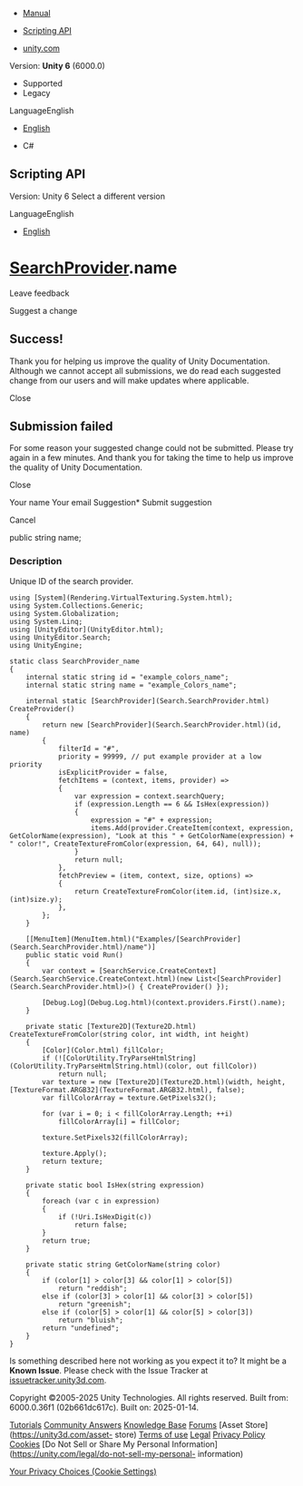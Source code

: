 [ ]()

  * [Manual](../Manual/index.html)
  * [Scripting API](../ScriptReference/index.html)

  * [unity.com](https://unity.com/)

Version: **Unity 6** (6000.0)

  * Supported
  * Legacy

LanguageEnglish

  * [English]()

  * C#

[ ](https://docs.unity3d.com)

## Scripting API

Version: Unity 6 Select a different version

LanguageEnglish

  * [English]()

#  [SearchProvider](Search.SearchProvider.html).name

Leave feedback

Suggest a change

## Success!

Thank you for helping us improve the quality of Unity Documentation. Although
we cannot accept all submissions, we do read each suggested change from our
users and will make updates where applicable.

Close

## Submission failed

For some reason your suggested change could not be submitted. Please <a>try
again</a> in a few minutes. And thank you for taking the time to help us
improve the quality of Unity Documentation.

Close

Your name Your email Suggestion* Submit suggestion

Cancel

[ ]()

public string name;

### Description

Unique ID of the search provider.

    
    
    using [System](Rendering.VirtualTexturing.System.html);
    using System.Collections.Generic;
    using System.Globalization;
    using System.Linq;
    using [UnityEditor](UnityEditor.html);
    using UnityEditor.Search;
    using UnityEngine;
    
    static class SearchProvider_name
    {
        internal static string id = "example_colors_name";
        internal static string name = "example_Colors_name";
    
        internal static [SearchProvider](Search.SearchProvider.html) CreateProvider()
        {
            return new [SearchProvider](Search.SearchProvider.html)(id, name)
            {
                filterId = "#",
                priority = 99999, // put example provider at a low priority
                isExplicitProvider = false,
                fetchItems = (context, items, provider) =>
                {
                    var expression = context.searchQuery;
                    if (expression.Length == 6 && IsHex(expression))
                    {
                        expression = "#" + expression;
                        items.Add(provider.CreateItem(context, expression, GetColorName(expression), "Look at this " + GetColorName(expression) + " color!", CreateTextureFromColor(expression, 64, 64), null));
                    }
                    return null;
                },
                fetchPreview = (item, context, size, options) =>
                {
                    return CreateTextureFromColor(item.id, (int)size.x, (int)size.y);
                },
            };
        }
    
        [[MenuItem](MenuItem.html)("Examples/[SearchProvider](Search.SearchProvider.html)/name")]
        public static void Run()
        {
            var context = [SearchService.CreateContext](Search.SearchService.CreateContext.html)(new List<[SearchProvider](Search.SearchProvider.html)>() { CreateProvider() });
    
            [Debug.Log](Debug.Log.html)(context.providers.First().name);
        }
    
        private static [Texture2D](Texture2D.html) CreateTextureFromColor(string color, int width, int height)
        {
            [Color](Color.html) fillColor;
            if (![ColorUtility.TryParseHtmlString](ColorUtility.TryParseHtmlString.html)(color, out fillColor))
                return null;
            var texture = new [Texture2D](Texture2D.html)(width, height, [TextureFormat.ARGB32](TextureFormat.ARGB32.html), false);
            var fillColorArray = texture.GetPixels32();
    
            for (var i = 0; i < fillColorArray.Length; ++i)
                fillColorArray[i] = fillColor;
    
            texture.SetPixels32(fillColorArray);
    
            texture.Apply();
            return texture;
        }
    
        private static bool IsHex(string expression)
        {
            foreach (var c in expression)
            {
                if (!Uri.IsHexDigit(c))
                    return false;
            }
            return true;
        }
    
        private static string GetColorName(string color)
        {
            if (color[1] > color[3] && color[1] > color[5])
                return "reddish";
            else if (color[3] > color[1] && color[3] > color[5])
                return "greenish";
            else if (color[5] > color[1] && color[5] > color[3])
                return "bluish";
            return "undefined";
        }
    }
    

Is something described here not working as you expect it to? It might be a
**Known Issue**. Please check with the Issue Tracker at
[issuetracker.unity3d.com](https://issuetracker.unity3d.com).

Copyright ©2005-2025 Unity Technologies. All rights reserved. Built from:
6000.0.36f1 (02b661dc617c). Built on: 2025-01-14.

[Tutorials](https://unity3d.com/learn) [Community
Answers](https://answers.unity3d.com) [Knowledge
Base](https://support.unity3d.com/hc/en-us)
[Forums](https://forum.unity3d.com) [Asset Store](https://unity3d.com/asset-
store) [Terms of use](https://docs.unity3d.com/Manual/TermsOfUse.html)
[Legal](https://unity.com/legal) [Privacy
Policy](https://unity.com/legal/privacy-policy)
[Cookies](https://unity.com/legal/cookie-policy) [Do Not Sell or Share My
Personal Information](https://unity.com/legal/do-not-sell-my-personal-
information)

[Your Privacy Choices (Cookie Settings)](javascript:void\(0\);)

